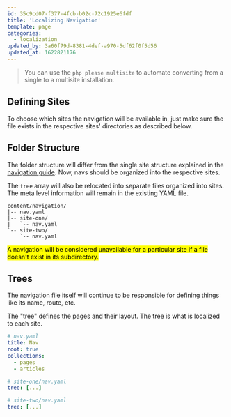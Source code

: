 ```yaml
---
id: 35c9cd07-f377-4fcb-b02c-72c1925e6fdf
title: 'Localizing Navigation'
template: page
categories:
  - localization
updated_by: 3a60f79d-8381-4def-a970-5df62f0f5d56
updated_at: 1622821176
---
```

> You can use the `php please multisite` to automate converting from a single to a multisite installation.

## Defining Sites

To choose which sites the navigation will be available in, just make sure the file exists in the respective sites' directories as described below.

## Folder Structure

The folder structure will differ from the single site structure explained in the [navigation guide](/navigation). Now, navs should be organized into the respective sites.

The `tree` array will also be relocated into separate files organized into sites. The meta level information will remain in the existing YAML file.

``` files
content/navigation/
|-- nav.yaml
|-- site-one/
|   `-- nav.yaml
`-- site-two/
    `-- nav.yaml
```

<mark>A navigation will be considered unavailable for a particular site if a file doesn't exist in its subdirectory.</mark>

## Trees

The navigation file itself will continue to be responsible for defining things like its name, route, etc.

The "tree" defines the pages and their layout. The tree is what is localized to each site.

``` yaml
# nav.yaml
title: Nav
root: true
collections:
  - pages
  - articles
```

``` yaml
# site-one/nav.yaml
tree: [...]
```

``` yaml
# site-two/nav.yaml
tree: [...]
```
